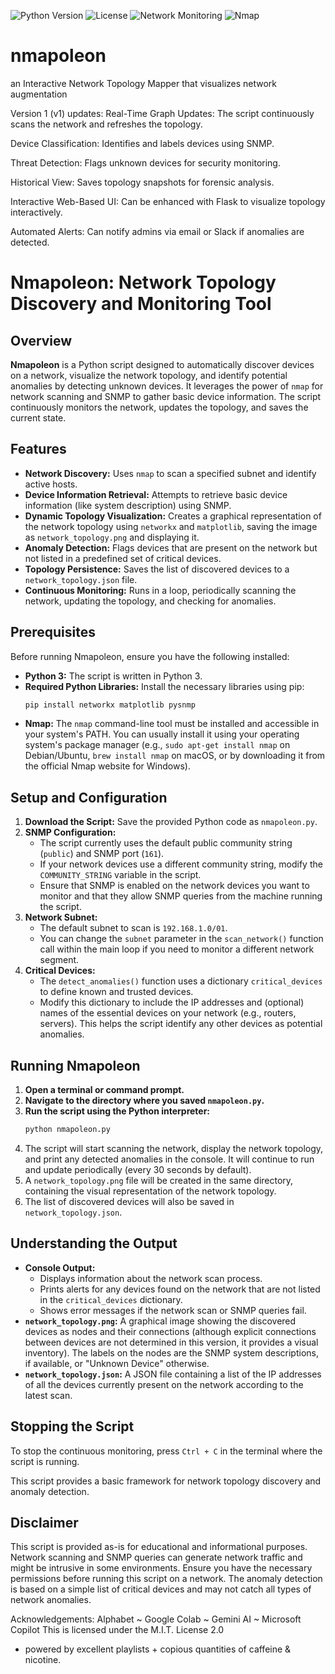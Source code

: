 
![Python Version](https://img.shields.io/badge/python-3.7+-blue.svg)
![License](https://img.shields.io/badge/license-MIT-green.svg)
![Network Monitoring](https://img.shields.io/badge/tool-network%20monitoring-blueviolet.svg)
![Nmap](https://img.shields.io/badge/requires-nmap-red.svg)

# nmapoleon 
an Interactive Network Topology Mapper that visualizes network augmentation 

Version 1 (v1) updates:
Real-Time Graph Updates: The script continuously scans the network and refreshes the topology.

Device Classification: Identifies and labels devices using SNMP.

Threat Detection: Flags unknown devices for security monitoring.

Historical View: Saves topology snapshots for forensic analysis.

Interactive Web-Based UI: Can be enhanced with Flask to visualize topology interactively.

Automated Alerts: Can notify admins via email or Slack if anomalies are detected.

# Nmapoleon: Network Topology Discovery and Monitoring Tool

## Overview

**Nmapoleon** is a Python script designed to automatically discover devices on a network, visualize the network topology, and identify potential anomalies by detecting unknown devices. It leverages the power of `nmap` for network scanning and SNMP to gather basic device information. The script continuously monitors the network, updates the topology, and saves the current state.

## Features

* **Network Discovery:** Uses `nmap` to scan a specified subnet and identify active hosts.
* **Device Information Retrieval:** Attempts to retrieve basic device information (like system description) using SNMP.
* **Dynamic Topology Visualization:** Creates a graphical representation of the network topology using `networkx` and `matplotlib`, saving the image as `network_topology.png` and displaying it.
* **Anomaly Detection:** Flags devices that are present on the network but not listed in a predefined set of critical devices.
* **Topology Persistence:** Saves the list of discovered devices to a `network_topology.json` file.
* **Continuous Monitoring:** Runs in a loop, periodically scanning the network, updating the topology, and checking for anomalies.

## Prerequisites

Before running Nmapoleon, ensure you have the following installed:

* **Python 3:** The script is written in Python 3.
* **Required Python Libraries:** Install the necessary libraries using pip:
    ```bash
    pip install networkx matplotlib pysnmp
    ```
* **Nmap:** The `nmap` command-line tool must be installed and accessible in your system's PATH. You can usually install it using your operating system's package manager (e.g., `sudo apt-get install nmap` on Debian/Ubuntu, `brew install nmap` on macOS, or by downloading it from the official Nmap website for Windows).

## Setup and Configuration

1.  **Download the Script:** Save the provided Python code as `nmapoleon.py`.
2.  **SNMP Configuration:**
    * The script currently uses the default public community string (`public`) and SNMP port (`161`).
    * If your network devices use a different community string, modify the `COMMUNITY_STRING` variable in the script.
    * Ensure that SNMP is enabled on the network devices you want to monitor and that they allow SNMP queries from the machine running the script.
3.  **Network Subnet:**
    * The default subnet to scan is `192.168.1.0/01`.
    * You can change the `subnet` parameter in the `scan_network()` function call within the main loop if you need to monitor a different network segment.
4.  **Critical Devices:**
    * The `detect_anomalies()` function uses a dictionary `critical_devices` to define known and trusted devices.
    * Modify this dictionary to include the IP addresses and (optional) names of the essential devices on your network (e.g., routers, servers). This helps the script identify any other devices as potential anomalies.

## Running Nmapoleon

1.  **Open a terminal or command prompt.**
2.  **Navigate to the directory where you saved `nmapoleon.py`.**
3.  **Run the script using the Python interpreter:**
    ```bash
    python nmapoleon.py
    ```
4.  The script will start scanning the network, display the network topology, and print any detected anomalies in the console. It will continue to run and update periodically (every 30 seconds by default).
5.  A `network_topology.png` file will be created in the same directory, containing the visual representation of the network topology.
6.  The list of discovered devices will also be saved in `network_topology.json`.

## Understanding the Output

* **Console Output:**
    * Displays information about the network scan process.
    * Prints alerts for any devices found on the network that are not listed in the `critical_devices` dictionary.
    * Shows error messages if the network scan or SNMP queries fail.
* **`network_topology.png`:** A graphical image showing the discovered devices as nodes and their connections (although explicit connections between devices are not determined in this version, it provides a visual inventory). The labels on the nodes are the SNMP system descriptions, if available, or "Unknown Device" otherwise.
* **`network_topology.json`:** A JSON file containing a list of the IP addresses of all the devices currently present on the network according to the latest scan.

## Stopping the Script

To stop the continuous monitoring, press `Ctrl + C` in the terminal where the script is running.

This script provides a basic framework for network topology discovery and anomaly detection.


## Disclaimer

This script is provided as-is for educational and informational purposes. Network scanning and SNMP queries can generate network traffic and might be intrusive in some environments. Ensure you have the necessary permissions before running this script on a network. The anomaly detection is based on a simple list of critical devices and may not catch all types of network anomalies.

Acknowledgements: Alphabet ~ Google Colab ~ Gemini AI ~ Microsoft Copilot
This is licensed under the M.I.T. License 2.0
+ powered by excellent playlists +  copious quantities of caffeine & nicotine. 

